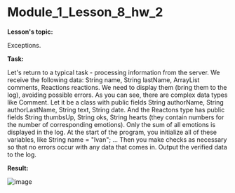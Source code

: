 # Module_1_Lesson_8_hw_2
**Lesson's topic:**

Exceptions.

**Task:**

Let's return to a typical task - processing information from the server. We receive the following data: String name, String lastName, ArrayList<Comment> comments, Reactions reactions. We need to display them (bring them to the log), avoiding possible errors.
As you can see, there are complex data types like Comment. Let it be a class with public fields String authorName, String authorLastName, String text, String date. And the Reactons type has public fields String thumbsUp, String oks, String hearts (they contain numbers for the number of corresponding emotions). Only the sum of all emotions is displayed in the log.
At the start of the program, you initialize all of these variables, like String name = "Ivan"; …
Then you make checks as necessary so that no errors occur with any data that comes in.
Output the verified data to the log.

**Result:**

![image](https://github.com/vdcast/Module_1_Lesson_8_hw_2/assets/108469609/d14e6bdc-ae2b-4c94-bd70-08002cb71dfb)
